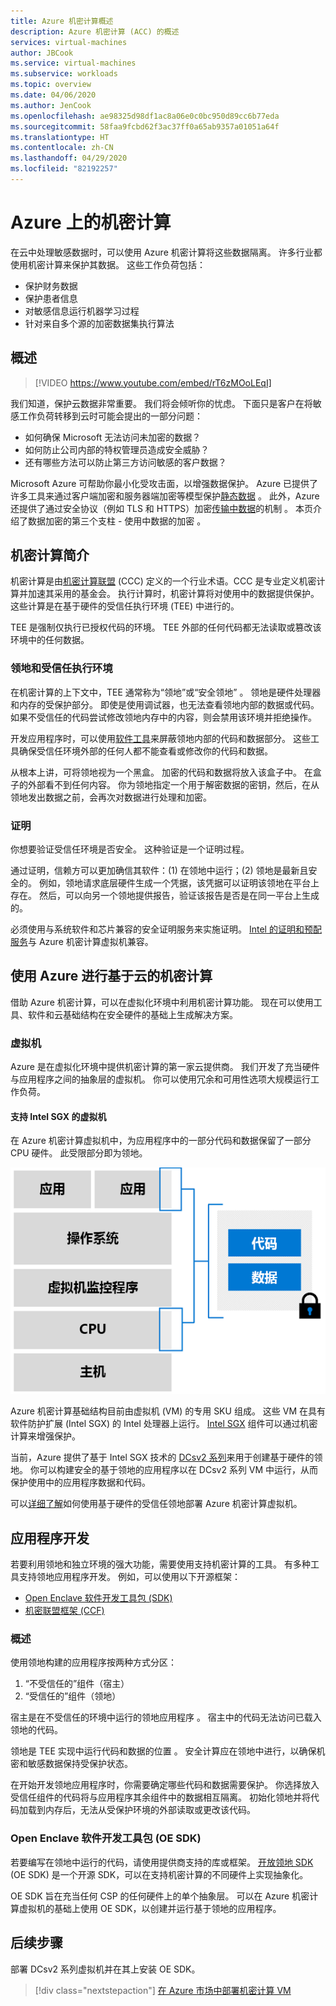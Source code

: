 ```yaml
---
title: Azure 机密计算概述
description: Azure 机密计算 (ACC) 的概述
services: virtual-machines
author: JBCook
ms.service: virtual-machines
ms.subservice: workloads
ms.topic: overview
ms.date: 04/06/2020
ms.author: JenCook
ms.openlocfilehash: ae98325d98df1ac8a06e0c0bc950d89cc6b77eda
ms.sourcegitcommit: 58faa9fcbd62f3ac37ff0a65ab9357a01051a64f
ms.translationtype: HT
ms.contentlocale: zh-CN
ms.lasthandoff: 04/29/2020
ms.locfileid: "82192257"
---
```

# <a name="confidential-computing-on-azure"></a>Azure 上的机密计算

在云中处理敏感数据时，可以使用 Azure 机密计算将这些数据隔离。 许多行业都使用机密计算来保护其数据。 这些工作负荷包括：

- 保护财务数据
- 保护患者信息
- 对敏感信息运行机器学习过程
- 针对来自多个源的加密数据集执行算法


## <a name="overview"></a>概述
<p><p>


> [!VIDEO https://www.youtube.com/embed/rT6zMOoLEqI]

我们知道，保护云数据非常重要。 我们将会倾听你的忧虑。 下面只是客户在将敏感工作负荷转移到云时可能会提出的一部分问题： 

- 如何确保 Microsoft 无法访问未加密的数据？
- 如何防止公司内部的特权管理员造成安全威胁？
- 还有哪些方法可以防止第三方访问敏感的客户数据？

Microsoft Azure 可帮助你最小化受攻击面，以增强数据保护。 Azure 已提供了许多工具来通过客户端加密和服务器端加密等模型保护[静态数据](../security/fundamentals/encryption-atrest.md)  。 此外，Azure 还提供了通过安全协议（例如 TLS 和 HTTPS）加密[传输中数据](../security/fundamentals/data-encryption-best-practices.md#protect-data-in-transit)的机制  。 本页介绍了数据加密的第三个支柱 - 使用中数据的加密  。


## <a name="introduction-to-confidential-computing"></a>机密计算简介 <a id="intro to acc"></a>

机密计算是由[机密计算联盟](https://confidentialcomputing.io/) (CCC) 定义的一个行业术语。CCC 是专业定义机密计算并加速其采用的基金会。 执行计算时，机密计算将对使用中的数据提供保护。 这些计算是在基于硬件的受信任执行环境 (TEE) 中进行的。

TEE 是强制仅执行已授权代码的环境。 TEE 外部的任何代码都无法读取或篡改该环境中的任何数据。

### <a name="enclaves-and-trusted-execution-environments"></a>领地和受信任执行环境

在机密计算的上下文中，TEE 通常称为“领地”或“安全领地”   。 领地是硬件处理器和内存的受保护部分。 即使是使用调试器，也无法查看领地内部的数据或代码。 如果不受信任的代码尝试修改领地内存中的内容，则会禁用该环境并拒绝操作。

开发应用程序时，可以使用[软件工具](#oe-sdk)来屏蔽领地内部的代码和数据部分。 这些工具确保受信任环境外部的任何人都不能查看或修改你的代码和数据。 

从根本上讲，可将领地视为一个黑盒。 加密的代码和数据将放入该盒子中。 在盒子的外部看不到任何内容。 你为领地指定一个用于解密数据的密钥，然后，在从领地发出数据之前，会再次对数据进行处理和加密。

### <a name="attestation"></a>证明

你想要验证受信任环境是否安全。 这种验证是一个证明过程。 

通过证明，信赖方可以更加确信其软件：(1) 在领地中运行；(2) 领地是最新且安全的。 例如，领地请求底层硬件生成一个凭据，该凭据可以证明该领地在平台上存在。 然后，可以向另一个领地提供报告，验证该报告是否是在同一平台上生成的。

必须使用与系统软件和芯片兼容的安全证明服务来实施证明。 [Intel 的证明和预配服务](https://software.intel.com/sgx/attestation-services)与 Azure 机密计算虚拟机兼容。


## <a name="using-azure-for-cloud-based-confidential-computing"></a>使用 Azure 进行基于云的机密计算 <a id="cc-on-azure"></a>

借助 Azure 机密计算，可以在虚拟化环境中利用机密计算功能。 现在可以使用工具、软件和云基础结构在安全硬件的基础上生成解决方案。 

### <a name="virtual-machines"></a>虚拟机

Azure 是在虚拟化环境中提供机密计算的第一家云提供商。 我们开发了充当硬件与应用程序之间的抽象层的虚拟机。 你可以使用冗余和可用性选项大规模运行工作负荷。  

#### <a name="intel-sgx-enabled-virtual-machines"></a>支持 Intel SGX 的虚拟机

在 Azure 机密计算虚拟机中，为应用程序中的一部分代码和数据保留了一部分 CPU 硬件。 此受限部分即为领地。 

![VM 模型](media/overview/hardware-backed-enclave.png)

Azure 机密计算基础结构目前由虚拟机 (VM) 的专用 SKU 组成。 这些 VM 在具有软件防护扩展 (Intel SGX) 的 Intel 处理器上运行。 [Intel SGX](https://intel.com/sgx) 组件可以通过机密计算来增强保护。 

当前，Azure 提供了基于 Intel SGX 技术的 [DCsv2 系列](https://docs.microsoft.com/azure/virtual-machines/dcv2-series)来用于创建基于硬件的领地。 你可以构建安全的基于领地的应用程序以在 DCsv2 系列 VM 中运行，从而保护使用中的应用程序数据和代码。 

可以[详细了解](virtual-machine-solutions.md)如何使用基于硬件的受信任领地部署 Azure 机密计算虚拟机。

## <a name="application-development"></a>应用程序开发 <a id="application-development"></a>

若要利用领地和独立环境的强大功能，需要使用支持机密计算的工具。 有多种工具支持领地应用程序开发。 例如，可以使用以下开源框架： 

- [Open Enclave 软件开发工具包 (SDK)](https://github.com/openenclave/openenclave)
- [机密联盟框架 (CCF)](https://github.com/Microsoft/CCF)

### <a name="overview"></a>概述

使用领地构建的应用程序按两种方式分区：
1. “不受信任的”组件（宿主）
1. “受信任的”组件（领地）

宿主是在不受信任的环境中运行的领地应用程序  。 宿主中的代码无法访问已载入领地的代码。 

领地是 TEE 实现中运行代码和数据的位置  。 安全计算应在领地中进行，以确保机密和敏感数据保持受保护状态。 

在开始开发领地应用程序时，你需要确定哪些代码和数据需要保护。 你选择放入受信任组件的代码将与应用程序其余组件中的数据相互隔离。 初始化领地并将代码加载到内存后，无法从受保护环境的外部读取或更改该代码。

### <a name="open-enclave-software-development-kit-oe-sdk"></a>Open Enclave 软件开发工具包 (OE SDK) <a id="oe-sdk"></a>

若要编写在领地中运行的代码，请使用提供商支持的库或框架。 [开放领地 SDK](https://github.com/openenclave/openenclave) (OE SDK) 是一个开源 SDK，可以在支持机密计算的不同硬件上实现抽象化。 

OE SDK 旨在充当任何 CSP 的任何硬件上的单个抽象层。 可以在 Azure 机密计算虚拟机的基础上使用 OE SDK，以创建并运行基于领地的应用程序。

## <a name="next-steps"></a>后续步骤

部署 DCsv2 系列虚拟机并在其上安装 OE SDK。

> [!div class="nextstepaction"]
> [在 Azure 市场中部署机密计算 VM](quick-create-marketplace.md)